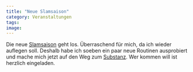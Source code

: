 ```yaml
---
title: "Neue Slamsaison"
category: Veranstaltungen
tags: 
image: 
---
```


Die neue [Slamsaison](http://www.planetslam.de) geht los. Überraschend für mich, da ich wieder auflegen soll. Deshalb habe ich soeben ein paar neue Routinen ausprobiert und mache mich jetzt auf den Weg zum [Substanz](http://www.substanz-club.de). Wer kommen will ist herzlich eingeladen.